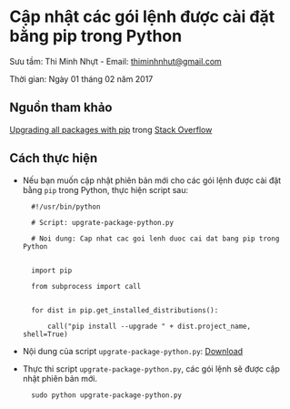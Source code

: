 # Cập nhật các gói lệnh được cài đặt bằng pip trong Python

Sưu tầm: Thi Minh Nhựt - Email: thiminhnhut@gmail.com

Thời gian: Ngày 01 tháng 02 năm 2017

## Nguồn tham khảo

[Upgrading all packages with pip](https://goo.gl/7T2Tz) trong [Stack Overflow](http://stackoverflow.com/)

## Cách thực hiện

* Nếu bạn muốn cập nhật phiên bản mới cho các gói lệnh được cài đặt bằng `pip` trong Python, 
thực hiện script sau:

		#!/usr/bin/python
		
		# Script: upgrate-package-python.py
		
		# Noi dung: Cap nhat cac goi lenh duoc cai dat bang pip trong Python
		
		
		import pip
		
		from subprocess import call

		
		for dist in pip.get_installed_distributions():
			
			call("pip install --upgrade " + dist.project_name, shell=True)

* Nội dung của script `upgrate-package-python.py`: [Download](https://github.com/thiminhnhut/python/tree/master/tips/upgrate-package-python/upgrate-package-python.py)

* Thực thi script  `upgrate-package-python.py`, các gói lệnh sẽ được cập nhật phiên bản mới.

		sudo python upgrate-package-python.py
